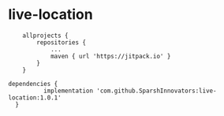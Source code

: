 # live-location

```
	allprojects {
		repositories {
			...
			maven { url 'https://jitpack.io' }
		}
	}
  ```
  
  ```
  dependencies {
	        implementation 'com.github.SparshInnovators:live-location:1.0.1'
	}
  ```
  
